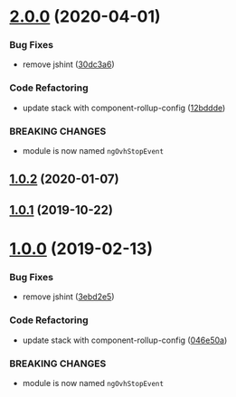 # [2.0.0](https://github.com/ovh/manager/compare/@ovh-ux/ng-ovh-stop-event@1.0.2...@ovh-ux/ng-ovh-stop-event@2.0.0) (2020-04-01)


### Bug Fixes

* remove jshint ([30dc3a6](https://github.com/ovh/manager/commit/30dc3a69dbf7d38ae06ab796deab9a0e37a844ec))


### Code Refactoring

* update stack with component-rollup-config ([12bddde](https://github.com/ovh/manager/commit/12bddde4c3a05d5dfae19359f645d52597a607ea))


### BREAKING CHANGES

* module is now named `ngOvhStopEvent`



## [1.0.2](https://github.com/ovh-ux/ng-ovh-stop-event/compare/v1.0.1...v1.0.2) (2020-01-07)



## [1.0.1](https://github.com/ovh-ux/ng-ovh-stop-event/compare/v1.0.0...v1.0.1) (2019-10-22)



# [1.0.0](https://github.com/ovh-ux/ng-ovh-stop-event/compare/0.1.0...1.0.0) (2019-02-13)


### Bug Fixes

* remove jshint ([3ebd2e5](https://github.com/ovh-ux/ng-ovh-stop-event/commit/3ebd2e5))


### Code Refactoring

* update stack with component-rollup-config ([046e50a](https://github.com/ovh-ux/ng-ovh-stop-event/commit/046e50a))


### BREAKING CHANGES

* module is now named `ngOvhStopEvent`



